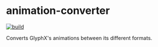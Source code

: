 # animation-converter
[![build](https://github.com/GlyphXTools/animation-converter/actions/workflows/build.yml/badge.svg)](https://github.com/GlyphXTools/animation-converter/actions/workflows/build.yml?query=branch%3Amaster)

Converts GlyphX's animations between its different formats.
